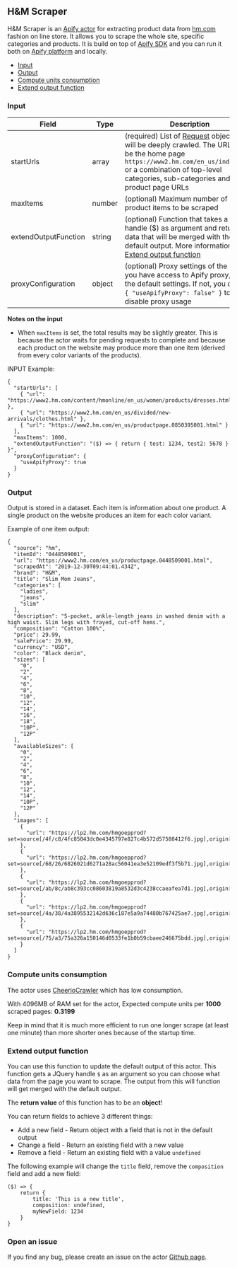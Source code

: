 ## H&M Scraper

H&M Scraper is an [Apify actor](https://apify.com/actors) for extracting product data from [hm.com](https://www.hm.com/) fashion on line store. It allows you to scrape the whole site, specific categories and products. It is build on top of [Apify SDK](https://sdk.apify.com/) and you can run it both on [Apify platform](https://my.apify.com) and locally.

- [Input](#input)
- [Output](#output)
- [Compute units consumption](#compute-units-consumption)
- [Extend output function](#extend-output-function)

### Input

| Field | Type | Description |
| ----- | ---- | ----------- |
| startUrls | array | (required) List of [Request](https://sdk.apify.com/docs/api/request#docsNav) objects that will be deeply crawled. The URLs can be the home page `https://www2.hm.com/en_us/index.html` or a combination of top-level categories, sub-categories and product page URLs |
| maxItems | number | (optional) Maximum number of product items to be scraped |
| extendOutputFunction | string | (optional) Function that takes a JQuery handle ($) as argument and returns data that will be merged with the default output. More information in [Extend output function](#extend-output-function) |
| proxyConfiguration | object | (optional) Proxy settings of the run. If you have access to Apify proxy, leave the default settings. If not, you can set `{ "useApifyProxy": false" }` to disable proxy usage |

**Notes on the input**
- When `maxItems` is set, the total results may be slightly greater. This is because the actor waits for pending requests to complete and because each product on the website may produce more than one item (derived from every color variants of the products).

INPUT Example:

```
{
  "startUrls": [
    { "url": "https://www2.hm.com/content/hmonline/en_us/women/products/dresses.html/" },
    { "url": "https://www2.hm.com/en_us/divided/new-arrivals/clothes.html" },
    { "url": "https://www2.hm.com/en_us/productpage.0850395001.html" }
  ],
  "maxItems": 1000,
  "extendOutputFunction": "($) => { return { test: 1234, test2: 5678 } }",
  "proxyConfiguration": {
    "useApifyProxy": true
  }
}
```

### Output

Output is stored in a dataset. Each item is information about one product. A single product on the website produces an item for each color variant.

Example of one item output:

```
{
  "source": "hm",
  "itemId": "0448509001",
  "url": "https://www2.hm.com/en_us/productpage.0448509001.html",
  "scrapedAt": "2019-12-30T09:44:01.434Z",
  "brand": "H&M",
  "title": "Slim Mom Jeans",
  "categories": [
    "ladies",
    "jeans",
    "slim"
  ],
  "description": "5-pocket, ankle-length jeans in washed denim with a high waist. Slim legs with frayed, cut-off hems.",
  "composition": "Cotton 100%",
  "price": 29.99,
  "salePrice": 29.99,
  "currency": "USD",
  "color": "Black denim",
  "sizes": [
    "0",
    "2",
    "4",
    "6",
    "8",
    "10",
    "12",
    "14",
    "16",
    "18",
    "10P",
    "12P"
  ],
  "availableSizes": [
    "0",
    "2",
    "4",
    "6",
    "8",
    "10",
    "12",
    "14",
    "10P",
    "12P"
  ],
  "images": [
    {
      "url": "https://lp2.hm.com/hmgoepprod?set=source[/4f/c8/4fc85043dc0e4345797e827c4b572d57588412f6.jpg],origin[dam],category[ladies_jeans_slim],type[LOOKBOOK],res[m],hmver[1]&call=url[file:/product/main]"
    },
    {
      "url": "https://lp2.hm.com/hmgoepprod?set=source[/68/26/6826021d6271a28ac56041ea3e52109edf3f5b71.jpg],origin[dam],category[ladies_jeans_slim],type[LOOKBOOK],res[m],hmver[1]&call=url[file:/product/main]"
    },
    {
      "url": "https://lp2.hm.com/hmgoepprod?set=source[/ab/8c/ab8c393cc08603819a8532d3c4238ccaeafea7d1.jpg],origin[dam],category[ladies_jeans_slim],type[LOOKBOOK],res[m],hmver[1]&call=url[file:/product/main]"
    },
    {
      "url": "https://lp2.hm.com/hmgoepprod?set=source[/4a/38/4a3895532142d636c187e5a9a74480b767425ae7.jpg],origin[dam],category[ladies_jeans_slim],type[DESCRIPTIVESTILLLIFE],res[m],hmver[1]&call=url[file:/product/main]"
    },
    {
      "url": "https://lp2.hm.com/hmgoepprod?set=source[/75/a3/75a326a150146d0533fe1b0b59cbaee246675bdd.jpg],origin[dam],category[ladies_jeans_slim],type[DESCRIPTIVEDETAIL],res[m],hmver[1]&call=url[file:/product/main]"
    }
  ]
}
```

### Compute units consumption
The actor uses [CheerioCrawler](https://sdk.apify.com/docs/api/cheeriocrawler) which has low consumption.

With 4096MB of RAM set for the actor, Expected compute units per **1000** scraped pages: **0.3199**

Keep in mind that it is much more efficient to run one longer scrape (at least one minute) than more shorter ones because of the startup time.

### Extend output function

You can use this function to update the default output of this actor. This function gets a JQuery handle `$` as an argument so you can choose what data from the page you want to scrape. The output from this will function will get merged with the default output.

The **return value** of this function has to be an **object**!

You can return fields to achieve 3 different things:
- Add a new field - Return object with a field that is not in the default output
- Change a field - Return an existing field with a new value
- Remove a field - Return an existing field with a value `undefined`

The following example will change the `title` field, remove the `composition` field and add a new field:
```
($) => {
    return {
        title: 'This is a new title',
        composition: undefined,
        myNewField: 1234
    }
}
```

### Open an issue
If you find any bug, please create an issue on the actor [Github page](https://github.com/emastra/actor-hm-scraper).
